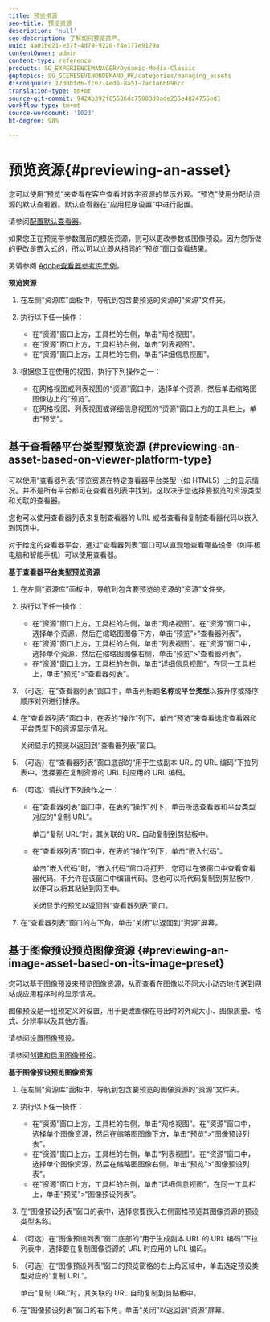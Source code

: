 ```yaml
---
title: 预览资源
seo-title: 预览资源
description: 'null'
seo-description: 了解如何预览资产。
uuid: 4a01be21-e37f-4d79-9220-f4e177e9179a
contentOwner: admin
content-type: reference
products: SG_EXPERIENCEMANAGER/Dynamic-Media-Classic
geptopics: SG_SCENESEVENONDEMAND_PK/categories/managing_assets
discoiquuid: 17d0bfd6-fc62-4ed6-8a51-7ac1a6bb96cc
translation-type: tm+mt
source-git-commit: 9424b392f85536dc75083d0ade255e4824755ed1
workflow-type: tm+mt
source-wordcount: '1023'
ht-degree: 98%

---
```



# 预览资源{#previewing-an-asset}

您可以使用“预览”来查看在客户查看时数字资源的显示外观。“预览”使用分配给资源的默认查看器。默认查看器在“应用程序设置”中进行配置。

请参阅[配置默认查看器](application-setup.md#configuring_default_viewers)。

如果您正在预览带参数图层的模板资源，则可以更改参数或图像预设。因为您所做的更改是嵌入式的，所以可以立即从相同的“预览”窗口查看结果。

另请参阅 [Adobe查看器参考库示例](https://landing.adobe.com/zh-Hans/na/dynamic-media/ctir-2755/live-demos.html)。

**预览资源**

1. 在左侧“资源库”面板中，导航到包含要预览的资源的“资源”文件夹。
1. 执行以下任一操作：

   * 在“资源”窗口上方，工具栏的右侧，单击“网格视图”。
   * 在“资源”窗口上方，工具栏的右侧，单击“列表视图”。
   * 在“资源”窗口上方，工具栏的右侧，单击“详细信息视图”。

1. 根据您正在使用的视图，执行下列操作之一：

   * 在网格视图或列表视图的“资源”窗口中，选择单个资源，然后单击缩略图图像边上的“预览”。
   * 在网格视图、列表视图或详细信息视图的“资源”窗口上方的工具栏上，单击“预览”。

## 基于查看器平台类型预览资源 {#previewing-an-asset-based-on-viewer-platform-type}

可以使用“查看器列表”预览资源在特定查看器平台类型（如 HTML5）上的显示情况。并不是所有平台都可在查看器列表中找到，这取决于您选择要预览的资源类型和关联的查看器。

您也可以使用查看器列表来复制查看器的 URL 或者查看和复制查看器代码以嵌入到网页中。

对于给定的查看器平台，通过“查看器列表”窗口可以直观地查看哪些设备（如平板电脑和智能手机）可以使用查看器。

**基于查看器平台类型预览资源**

1. 在左侧“资源库”面板中，导航到包含要预览的资源的“资源”文件夹。
1. 执行以下任一操作：

   * 在“资源”窗口上方，工具栏的右侧，单击“网格视图”。在“资源”窗口中，选择单个资源，然后在缩略图图像下方，单击“预览”>“查看器列表”。
   * 在“资源”窗口上方，工具栏的右侧，单击“列表视图”。在“资源”窗口中，选择单个资源，然后在缩略图图像右侧，单击“预览”>“查看器列表”。
   * 在“资源”窗口上方，工具栏的右侧，单击“详细信息视图”。在同一工具栏上，单击“预览”>“查看器列表”。

1. （可选）在“查看器列表”窗口中，单击列标题&#x200B;**名称**&#x200B;或&#x200B;**平台类型**&#x200B;以按升序或降序顺序对列进行排序。
1. 在“查看器列表”窗口中，在表的“操作”列下，单击“预览”来查看选定查看器和平台类型下的资源显示情况。

   关闭显示的预览以返回到“查看器列表”窗口。

1. （可选）在“查看器列表”窗口底部的“用于生成副本 URL 的 URL 编码”下拉列表中，选择要在复制资源的 URL 时应用的 URL 编码。
1. （可选）请执行下列操作之一：

   * 在“查看器列表”窗口中，在表的“操作”列下，单击所选查看器和平台类型对应的“复制 URL”。

      单击“复制 URL”时，其关联的 URL 自动复制到剪贴板中。

   * 在“查看器列表”窗口中，在表的“操作”列下，单击“嵌入代码”。

      单击“嵌入代码”时，“嵌入代码”窗口将打开，您可以在该窗口中查看查看器代码。不允许在该窗口中编辑代码。您也可以将代码复制到剪贴板中，以便可以将其粘贴到网页中。

      关闭显示的预览以返回到“查看器列表”窗口。

1. 在“查看器列表”窗口的右下角，单击“关闭”以返回到“资源”屏幕。

## 基于图像预设预览图像资源 {#previewing-an-image-asset-based-on-its-image-preset}

您可以基于图像预设来预览图像资源，从而查看在图像以不同大小动态地传送到网站或应用程序时的显示情况。

图像预设是一组预定义的设置，用于更改图像在导出时的外观大小、图像质量、格式、分辨率以及其他方面。

请参阅[设置图像预设](setting-image-presets.md#setting_up_image_presets)。

请参阅[创建和启用图像预设](creating-enabling-image-presets.md#creating_and_enabling_image_presets)。

**基于图像预设预览图像资源**

1. 在左侧“资源库”面板中，导航到包含要预览的图像资源的“资源”文件夹。
1. 执行以下任一操作：

   * 在“资源”窗口上方，工具栏的右侧，单击“网格视图”。在“资源”窗口中，选择单个图像资源，然后在缩略图图像下方，单击“预览”>“图像预设列表”。
   * 在“资源”窗口上方，工具栏的右侧，单击“列表视图”。在“资源”窗口中，选择单个图像资源，然后在缩略图图像右侧，单击“预览”>“图像预设列表”。
   * 在“资源”窗口上方，工具栏的右侧，单击“详细信息视图”。在同一工具栏上，单击“预览”>“图像预设列表”。

1. 在“图像预设列表”窗口的表中，选择您要嵌入右侧窗格预览其图像资源的预设类型名称。
1. （可选）在“图像预设列表”窗口底部的“用于生成副本 URL 的 URL 编码”下拉列表中，选择要在复制图像资源的 URL 时应用的 URL 编码。
1. （可选）在“图像预设列表”窗口的预览窗格的右上角区域中，单击选定预设类型对应的“复制 URL”。

   单击“复制 URL”时，其关联的 URL 自动复制到剪贴板中。

1. 在“图像预设列表”窗口的右下角，单击“关闭”以返回到“资源”屏幕。

